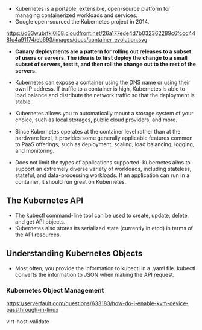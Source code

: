 * Kubernetes is a portable, extensible, open-source platform for managing containerized workloads and services.
* Google open-sourced the Kubernetes project in 2014.

https://d33wubrfki0l68.cloudfront.net/26a177ede4d7b032362289c6fccd448fc4a91174/eb693/images/docs/container_evolution.svg

* **Canary deployments are a pattern for rolling out releases to a subset of users or servers. The idea is to first deploy the change to a small subset of servers, test it, and then roll the change out to the rest of the servers.**

* Kubernetes can expose a container using the DNS name or using their own IP address. If traffic to a container is high, Kubernetes is able to load balance and distribute the network traffic so that the deployment is stable.

* Kubernetes allows you to automatically mount a storage system of your choice, such as local storages, public cloud providers, and more.

* Since Kubernetes operates at the container level rather than at the hardware level, it provides some generally applicable features common to PaaS offerings, such as deployment, scaling, load balancing, logging, and monitoring.

* Does not limit the types of applications supported. Kubernetes aims to support an extremely diverse variety of workloads, including stateless, stateful, and data-processing workloads. If an application can run in a container, it should run great on Kubernetes.

## The Kubernetes API

* The kubectl command-line tool can be used to create, update, delete, and get API objects.
* Kubernetes also stores its serialized state (currently in etcd) in terms of the API resources.

## Understanding Kubernetes Objects

* Most often, you provide the information to kubectl in a .yaml file. kubectl converts the information to JSON when making the API request.

### Kubernetes Object Management


https://serverfault.com/questions/633183/how-do-i-enable-kvm-device-passthrough-in-linux

virt-host-validate






